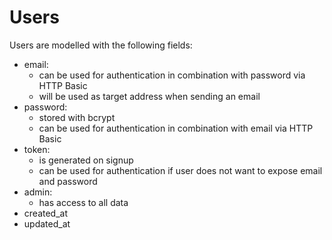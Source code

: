 # Users

Users are modelled with the following fields:

- email: 
    - can be used for authentication in combination with password via HTTP Basic
    - will be used as target address when sending an email
- password:
    - stored with bcrypt
    - can be used for authentication in combination with email via HTTP Basic
- token:
    - is generated on signup
    - can be used for authentication if user does not want to expose email and password
- admin:
    - has access to all data
- created_at
- updated_at